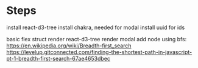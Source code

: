 # Steps

install react-d3-tree
install chakra, needed for modal
install uuid for ids

basic flex struct
render react-d3-tree
render modal
add node using bfs: https://en.wikipedia.org/wiki/Breadth-first_search
https://levelup.gitconnected.com/finding-the-shortest-path-in-javascript-pt-1-breadth-first-search-67ae4653dbec

